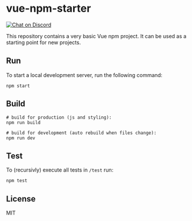 # vue-npm-starter

<a href="https://discord.gg/fAYm4Cz"><img src="https://img.shields.io/discord/739184135649886288?logo=discord" alt="Chat on Discord"></a>

This repository contains a very basic Vue npm project. It can be used as a starting point for new projects.

## Run

To start a local development server, run the following command:

```
npm start
```

## Build

```
# build for production (js and styling):
npm run build

# build for development (auto rebuild when files change):
npm run dev
```

## Test

To (recursivly) execute all tests in `/test` run:

```
npm test
```

## License

MIT

